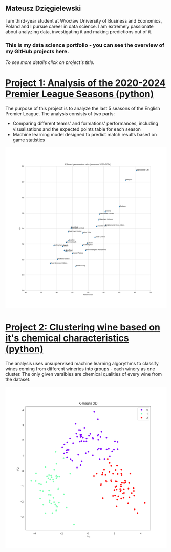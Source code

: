 ## Mateusz Dzięgielewski
I am third-year student at Wrocław University of Business and Economics, Poland and I pursue career in data science. I am extremely passionate about analyzing data, investigating it and making predictions out of it.
### This is my data science portfolio - you can see the overview of my GitHub projects here.
*To see more details click on project's title.*

# [Project 1: Analysis of the 2020-2024 Premier League Seasons (python)](https://github.com/mateuszdziegielewski/premier_league)
The purpose of this project is to analyze the last 5 seasons of the English Premier League. The analysis consists of two parts:
* Comparing different teams' and formations' performances, including  visualisations and the expected points table for each season
* Machine learning model designed to predict match results based on game statistics

![alt text](images/efficent-possesion-ratio-team.png "Efficent possession ratio (2020-2024)")

# [Project 2: Clustering wine based on it's chemical characteristics (python)](https://github.com/mateuszdziegielewski/wine_clustering)
The analysis uses unsupervised machine learning algorythms to classify wines coming from different wineries into groups - each winery as one cluster. The only given varaibles are chemical qualities of every wine from the dataset.

![alt text](images/kmeans_2D.png "K-means 2D")
